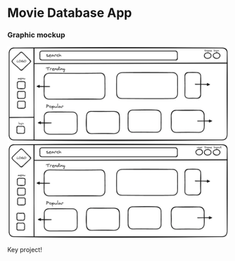 # Movie Database App

### Graphic mockup

![](<./src/assets/mockup/Untitled-2024-02-25-0607(2).png>)
![](<./src/assets/mockup/Untitled-2024-02-25-0607(1).png>)

Key project!
